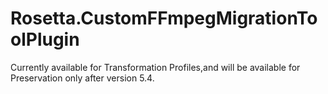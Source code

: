 # Rosetta.CustomFFmpegMigrationToolPlugin

Currently available for Transformation Profiles,and will be available for Preservation only after version 5.4.
